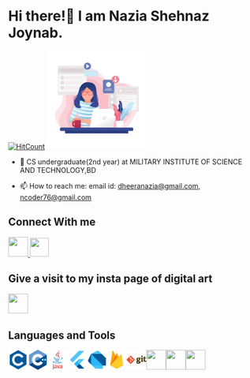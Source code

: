 
<h1>Hi there!👋 I am Nazia Shehnaz Joynab.</h1> 
                
  
[![HitCount](http://hits.dwyl.com/Geek-a-Byte/Geek-a-Byte.svg)](http://hits.dwyl.com/Geek-a-Byte/Geek-a-Byte)
<img src="./femaledeveloper.jpg" alt="" width="200" height="200"/>

- :school: CS undergraduate(2nd year) at MILITARY INSTITUTE OF SCIENCE AND TECHNOLOGY,BD


- 📫 How to reach me:
email id: dheeranazia@gmail.com,
          ncoder76@gmail.com
          
<h2>Connect With me</h2>
<a href="https://www.facebook.com/profile.php?id=100030019410616"><img src="https://i.pinimg.com/originals/30/99/af/3099aff4115ee20f43e3cdad04f59c48.png" alt="" width="40" height="40"/>   </a>
    <a href="https://www.linkedin.com/in/naziashehnaz/"><img src="https://www.forumeebe.upc.edu/wp-content/uploads/2019/09/logolinkedin.png" alt="" width="38" height="38"/></a>
<h2>Give a visit to my insta page of digital art </h2>
<a href="https://www.instagram.com/vibgyor6463/?hl=en"><img src="https://upload.wikimedia.org/wikipedia/commons/thumb/e/e7/Instagram_logo_2016.svg/768px-Instagram_logo_2016.svg.png" alt="" width="40" height="40"/></a>
          
<h2>Languages and Tools</h2>

<img src="https://raw.githubusercontent.com/devicons/devicon/master/icons/c/c-plain.svg" alt="" width="40" height="40"/><img src="https://raw.githubusercontent.com/github/explore/master/topics/cpp/cpp.png" alt="" width="40" height="40"/><img src="https://raw.githubusercontent.com/devicons/devicon/master/icons/java/java-original-wordmark.svg" alt="" width="40" height="40"/><img src="https://raw.githubusercontent.com/github/explore/master/topics/flutter/flutter.png" alt="" width="40" height="40"/><img src="https://raw.githubusercontent.com/github/explore/master/topics/dart/dart.png" alt="" width="40" height="40"/><img src="https://raw.githubusercontent.com/github/explore/master/topics/firebase/firebase.png" alt="" width="40" height="40"/><img src="https://raw.githubusercontent.com/github/explore/master/topics/git/git.png" alt="" width="40" height="40"/><img src="https://lh3.googleusercontent.com/proxy/WgCu3ci-p3AounhjXQc4JatDV9n7-1KUhjFRNgpXJq1hxlLpWVTXg-C9dOSMPLoGkuVoZPWj7br7nV8Er2vrN84ShDUjT-6P2ScrfvEDsriKcSc56V5QZIT3BZZ0i-eXA-t6HbUpnrpzBFtBXIXr2aPj3eM3" alt="" width="40" height="40"/><img src="https://cdn.pixabay.com/photo/2017/08/05/11/16/logo-2582748_1280.png" alt="" width="40" height="40"/><img src="https://upload.wikimedia.org/wikipedia/commons/thumb/f/fb/Adobe_Illustrator_CC_icon.svg/1200px-Adobe_Illustrator_CC_icon.svg.png" alt="" width="40" height="40"/>



